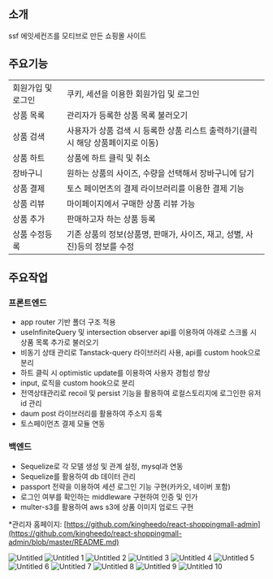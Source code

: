 ## 소개

ssf 에잇세컨즈를 모티브로 만든 쇼핑몰 사이트

## 주요기능

|  |  |
| --- | --- |
| 회원가입 및 로그인 | 쿠키, 세션을 이용한 회원가입 및 로그인 |
| 상품 목록 | 관리자가 등록한 상품 목록 불러오기 |
| 상품 검색  | 사용자가 상품 검색 시 등록한 상품 리스트 출력하기(클릭 시 해당 상품페이지로 이동) |
| 상품 하트 | 상품에 하트 클릭 및 취소 |
| 장바구니  | 원하는 상품의 사이즈, 수량을 선택해서 장바구니에 담기 |
| 상품 결제  | 토스 페이먼츠의 결제  라이브러리를 이용한 결제 기능 |
| 상품 리뷰 | 마이페이지에서 구매한 상품 리뷰 가능 |
| 상품 추가 | 판매하고자 하는 상품 등록 |
| 상품 수정등록 | 기존 상품의 정보(상품명, 판매가, 사이즈, 재고, 성별, 사진)등의 정보를 수정 |

## 주요작업

### 프론트엔드

- app router 기반 폴더 구조 적용
- useInfiniteQuery 및 intersection observer api를 이용하여 아래로 스크롤 시 상품 목록 추가로 불러오기
- 비동기 상태 관리로 Tanstack-query 라이브러리 사용,  api를 custom hook으로 분리
- 하트 클릭 시 optimistic update를 이용하여 사용자 경험성 향상
- input,  로직을 custom hook으로 분리
- 전역상태관리로 recoil 및 persist 기능을 활용하여 로컬스토리지에 로그인한 유저id 관리
- daum post 라이브러리를 활용하여 주소지 등록
- 토스페이먼츠 결제 모듈 연동

### 백엔드

- Sequelize로 각 모델 생성 및 관계 설정, mysql과 연동
- Sequelize를 활용하여 db 데이터 관리
- passport 전략을 이용하여 세션 로그인 기능 구현(카카오, 네이버 포함)
- 로그인 여부를 확인하는 middleware 구현하여 인증 및 인가
- multer-s3를 활용하여 aws s3에 상품 이미지 업로드 구현

*관리자 홈페이지: [https://github.com/kingheedo/react-shoppingmall-admin](https://github.com/kingheedo/react-shoppingmall-admin/blob/master/README.md)

![Untitled](https://github.com/kingheedo/react-shoppingmall/assets/52102550/f9aed77f-5872-48ee-aa85-8a7c589b10b0)
![Untitled 1](https://github.com/kingheedo/react-shoppingmall/assets/52102550/06c782b7-0288-4a44-926d-09deda97ebfd)
![Untitled 2](https://github.com/kingheedo/react-shoppingmall/assets/52102550/f23ecd00-4bf1-486a-a7a4-831e203e7170)
![Untitled 3](https://github.com/kingheedo/react-shoppingmall/assets/52102550/e19351ee-d6fe-4f8f-89c0-065a984cbb89)
![Untitled 4](https://github.com/kingheedo/react-shoppingmall/assets/52102550/d16c6380-c3d3-4255-99e9-9e3c412a3a21)
![Untitled 5](https://github.com/kingheedo/react-shoppingmall/assets/52102550/98f2df55-1900-4a14-b540-7a66507d8644)
![Untitled 6](https://github.com/kingheedo/react-shoppingmall/assets/52102550/82244b20-6364-438f-9fcb-b58afc0d84bc)
![Untitled 7](https://github.com/kingheedo/react-shoppingmall/assets/52102550/8784ad69-a201-41cf-a92e-bed30a703b1d)
![Untitled 8](https://github.com/kingheedo/react-shoppingmall/assets/52102550/2c668bc1-f407-449b-9586-faedde87c435)
![Untitled 9](https://github.com/kingheedo/react-shoppingmall/assets/52102550/66767589-2a38-432a-9be1-c98ccb311d1c)
![Untitled 10](https://github.com/kingheedo/react-shoppingmall/assets/52102550/9c8007a3-6ad3-4b3d-b3ea-33e89a5f470b)

